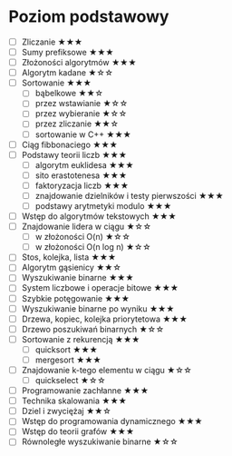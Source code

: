 # Poziom podstawowy
- [ ] Zliczanie ★★★
- [ ] Sumy prefiksowe ★★★
- [ ] Złożoności algorytmów ★★★
- [ ] Algorytm kadane ★☆☆
- [ ] Sortowanie ★★★
    - [ ] bąbelkowe ★★☆
    - [ ] przez wstawianie ★☆☆
    - [ ] przez wybieranie ★☆☆
    - [ ] przez zliczanie ★★☆
    - [ ] sortowanie w C++ ★★★
- [ ] Ciąg fibbonaciego ★★★
- [ ] Podstawy teorii liczb ★★★ 
    - [ ] algorytm euklidesa ★★★
    - [ ] sito erastotenesa ★★★
    - [ ] faktoryzacja liczb ★★★
    - [ ] znajdowanie dzielników i testy pierwszości ★★★
    - [ ] podstawy arytmetyki modulo ★★★
- [ ] Wstęp do algorytmów tekstowych ★★★
- [ ] Znajdowanie lidera w ciągu ★☆☆
    - [ ] w złożoności O(n) ★☆☆
    - [ ] w złożoności O(n log n) ★☆☆
- [ ] Stos, kolejka, lista ★★★
- [ ] Algorytm gąsienicy ★★☆
- [ ] Wyszukiwanie binarne ★★★
- [ ] System liczbowe i operacje bitowe ★★★
- [ ] Szybkie potęgowanie ★★★
- [ ] Wyszukiwanie binarne po wyniku ★★★
- [ ] Drzewa, kopiec, kolejka priorytetowa ★★★
- [ ] Drzewo poszukiwań binarnych ★☆☆
- [ ] Sortowanie z rekurencją ★★★
    - [ ] quicksort ★★★
    - [ ] mergesort ★★★
- [ ] Znajdowanie k-tego elementu w ciągu ★☆☆
  - [ ] quickselect ★☆☆
- [ ] Programowanie zachłanne ★★★
- [ ] Technika skalowania ★★★
- [ ] Dziel i zwyciężaj ★★☆
- [ ] Wstęp do programowania dynamicznego ★★★
- [ ] Wstęp do teorii grafów ★★★
- [ ] Równoległe wyszukiwanie binarne ★☆☆
